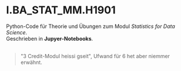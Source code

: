 # I.BA_STAT_MM.H1901
Python-Code für Theorie und Übungen zum Modul *Statistics for Data Science*.<br>
Geschrieben in **Jupyer-Notebooks**.<br>
<br>
> "3 Credit-Modul heissi gseit", Ufwand für 6 het aber niemmer erwähnt.

